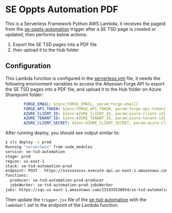 # SE Oppts Automation PDF

This is a Serverless Framework Python AWS Lambda, it receives the pageId from the [se-oppts-automation](https://github.com/solacese/se-oppts-automation) trigger after a SE TSD page is created or updated, then performs below actions:

1. Export the SE TSD pages into a PDF file
1. then upload it to the Hub folder

## Configuration

This Lambda function is configured in the [serverless.yml](https://github.com/solacese/se-oppts-automation/blob/main/serverless.yml) file, it needs the following environment variables to access the Atlassian Forge API to export the SE TSD pages into a PDF file, and upload it to the Hub folder on Azure Sharepoint folder:

```yml
        FORGE_EMAIL: ${env:FORGE_EMAIL, param:forge-email}
        FORGE_API_TOKEN: ${env:FORGE_API_TOKEN, param:forge-api-token}
        AZURE_CLIENT_ID: ${env:AZURE_CLIENT_ID, param:azure-client-id}
        AZURE_TENANT_ID: ${env:AZURE_TENANT_ID, param:azure-tenant-id}
        AZURE_CLIENT_SECRET: ${env:AZURE_CLIENT_SECRET, param:azure-client-secret}
```

After running deploy, you should see output similar to:

```bash
❯ sls deploy -s prod
Running "serverless" from node_modules
service: se-tsd-automation
stage: prod
region: us-east-1
stack: se-tsd-automation-prod
endpoint: POST - https://xxxxxxxxxx.execute-api.us-east-1.amazonaws.com/produce
functions:
  producer: se-tsd-automation-prod-producer
  jobsWorker: se-tsd-automation-prod-jobsWorker
jobs: https://sqs.us-east-1.amazonaws.com/231935536054/se-tsd-automation-prod-jobs

```

Then update the `trigger.jsx` file of the [se-tsd-automation](https://github.com/solacese/se-tsd-automation) with the `lambdaUrl` set to the endpoint of the Lambda function.
